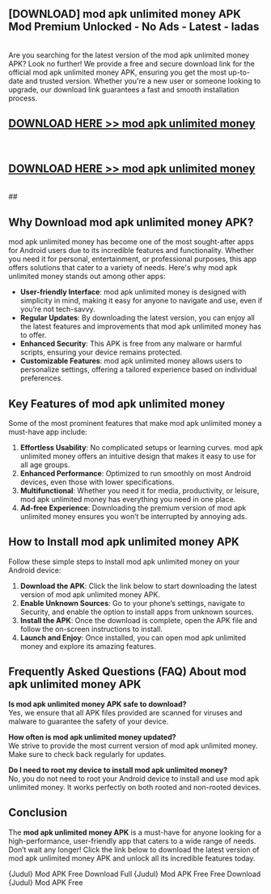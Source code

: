 ## [DOWNLOAD] mod apk unlimited money APK Mod  Premium Unlocked - No Ads - Latest - ladas <br>
<br>
Are you searching for the latest version of the mod apk unlimited money APK? Look no further! We provide a free and secure download link for the official mod apk unlimited money APK, ensuring you get the most up-to-date and trusted version. Whether you're a new user or someone looking to upgrade, our download link guarantees a fast and smooth installation process.


## [DOWNLOAD HERE >> mod apk unlimited money](http://leaked.freeplayer.one?title=mod_apk_unlimited_money&ref=23)
  <br>

## [DOWNLOAD HERE >> mod apk unlimited money](http://leaked.freeplayer.one?title=mod_apk_unlimited_money&ref=23)
  <br>
  ##



## Why Download mod apk unlimited money APK?

mod apk unlimited money has become one of the most sought-after apps for Android users due to its incredible features and functionality. Whether you need it for personal, entertainment, or professional purposes, this app offers solutions that cater to a variety of needs. Here's why mod apk unlimited money stands out among other apps:

- **User-friendly Interface**: mod apk unlimited money is designed with simplicity in mind, making it easy for anyone to navigate and use, even if you’re not tech-savvy.
- **Regular Updates**: By downloading the latest version, you can enjoy all the latest features and improvements that mod apk unlimited money has to offer.
- **Enhanced Security**: This APK is free from any malware or harmful scripts, ensuring your device remains protected.
- **Customizable Features**: mod apk unlimited money allows users to personalize settings, offering a tailored experience based on individual preferences.

## Key Features of mod apk unlimited money

Some of the most prominent features that make mod apk unlimited money a must-have app include:

1. **Effortless Usability**: No complicated setups or learning curves. mod apk unlimited money offers an intuitive design that makes it easy to use for all age groups.
2. **Enhanced Performance**: Optimized to run smoothly on most Android devices, even those with lower specifications.
3. **Multifunctional**: Whether you need it for media, productivity, or leisure, mod apk unlimited money has everything you need in one place.
4. **Ad-free Experience**: Downloading the premium version of mod apk unlimited money ensures you won’t be interrupted by annoying ads.

## How to Install mod apk unlimited money APK

Follow these simple steps to install mod apk unlimited money on your Android device:

1. **Download the APK**: Click the link below to start downloading the latest version of mod apk unlimited money APK.
2. **Enable Unknown Sources**: Go to your phone’s settings, navigate to Security, and enable the option to install apps from unknown sources.
3. **Install the APK**: Once the download is complete, open the APK file and follow the on-screen instructions to install.
4. **Launch and Enjoy**: Once installed, you can open mod apk unlimited money and explore its amazing features.

## Frequently Asked Questions (FAQ) About mod apk unlimited money APK

**Is mod apk unlimited money APK safe to download?**  
Yes, we ensure that all APK files provided are scanned for viruses and malware to guarantee the safety of your device.

**How often is mod apk unlimited money updated?**  
We strive to provide the most current version of mod apk unlimited money. Make sure to check back regularly for updates.

**Do I need to root my device to install mod apk unlimited money?**  
No, you do not need to root your Android device to install and use mod apk unlimited money. It works perfectly on both rooted and non-rooted devices.

## Conclusion

The **mod apk unlimited money APK** is a must-have for anyone looking for a high-performance, user-friendly app that caters to a wide range of needs. Don’t wait any longer! Click the link below to download the latest version of mod apk unlimited money APK and unlock all its incredible features today.

{Judul} Mod APK Free
Download Full {Judul} Mod APK Free
Free Download {Judul} Mod APK Free

